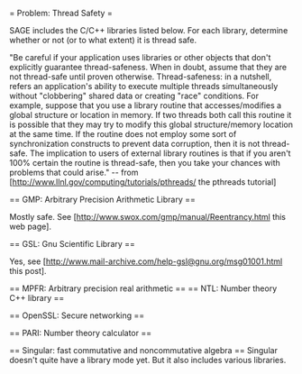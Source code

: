 = Problem: Thread Safety =

SAGE includes the C/C++ libraries listed below.  For each library, determine whether or not (or to what extent) it is thread safe.


"Be careful if your application uses libraries or other objects that don't explicitly guarantee thread-safeness. When in doubt, assume that they are not thread-safe until proven otherwise.
Thread-safeness: in a nutshell, refers an application's ability to execute multiple threads simultaneously without "clobbering" shared data or creating "race" conditions. For example, suppose that you use a library routine that accesses/modifies a global structure or location in memory. If two threads both call this routine it is possible that they may try to modify this global structure/memory location at the same time. If the routine does not employ some sort of synchronization constructs to prevent data corruption, then it is not thread-safe. The implication to users of external library routines is that if you aren't 100% certain the routine is thread-safe, then you take your chances with problems that could arise." -- from [http://www.llnl.gov/computing/tutorials/pthreads/ the pthreads tutorial]


== GMP: Arbitrary Precision Arithmetic Library ==

Mostly safe. See [http://www.swox.com/gmp/manual/Reentrancy.html this web page].

== GSL: Gnu Scientific Library ==

Yes, see [http://www.mail-archive.com/help-gsl@gnu.org/msg01001.html this post].

== MPFR: Arbitrary precision real arithmetic ==
== NTL: Number theory C++ library ==

== OpenSSL: Secure networking ==

== PARI: Number theory calculator ==

== Singular: fast commutative and noncommutative algebra ==
Singular doesn't quite have a library mode yet.  But it also includes various libraries.

